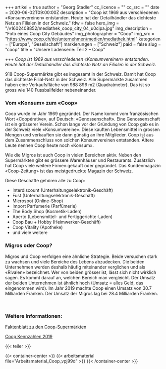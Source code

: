 +++
artikel = true
author = "Georg Stadler"
cc_licence = ""
cc_src = ""
date = 2020-06-02T09:00:00Z
description = "Coop ist 1969 aus verschiedenen «Konsumvereinen» entstanden. Heute hat der Detailhändler das dichteste Netz an Filialen in der Schweiz."
fdw = false
hero_img = "/v1602408852/mediathek_coop_city_04_u0cipa.jpg"
img_description = "Foto eines Coop City Gebäudes"
img_photographer = "Coop"
img_src = "https://www.coop.ch/de/unternehmen/medien/mediathek.html"
kategorien = ["Europa", "Gesellschaft"]
markierungen = ["Schweiz"]
paid = false
slug = "coop"
title = "Unsere Ladenserie: Teil 2 – Coop"

+++
_Coop ist 1969 aus verschiedenen «Konsumvereinen» entstanden. Heute hat der Detailhändler das dichteste Netz an Filialen in der Schweiz._

918 Coop-Supermärkte gibt es insgesamt in der Schweiz. Damit hat Coop das dichteste Filial-Netz in der Schweiz. Alle Supermärkte zusammen haben eine Verkaufsfläche von 988 896 m2 (Quadratmeter). Das ist so gross wie 140 Fussballfelder nebeneinander.​

### **Vom «Konsum» zum «Coop»**

Coop wurde im Jahr 1969 gegründet. Der Name kommt vom französischen Wort «Coopérative», auf Deutsch: «Genossenschaft». Eine Genossenschaft ist ein grösserer Verein. Schon lange vor der Gründung von Coop gab es in der Schweiz viele «Konsumvereine». Diese kauften Lebensmittel in grossen Mengen und verkauften sie dann günstig an ihre Mitglieder. Coop ist aus dem Zusammenschluss von solchen Konsumvereinen entstanden. Ältere Leute nennen Coop heute noch «Konsum».

Wie die Migros ist auch Coop in vielen Bereichen aktiv. Neben den Supermärkten gibt es grössere Warenhäuser und Restaurants. Zusätzlich hat Coop viele weitere Firmen gekauft oder gegründet. Das Kundenmagazin «Coop-Zeitung» ist das meistgedruckte Magazin der Schweiz.​

Diese Geschäfte gehören alle zu Coop:

* Interdiscount (Unterhaltungselektronik-Geschäft)
* Fust (Unterhaltungselektronik-Geschäft)
* Microspot (Online-Shop)
* Import Parfumerie (Parfümerie)
* The Body Shop (Kosmetik-Laden)
* Aperto (Lebensmittel- und Fertiggerichte-Laden)
* Coop Bau + Hobby (Heimwerker-Geschäft)
* Coop Vitality (Apotheke)
* und viele weitere

### **Migros oder Coop?​**

Migros und Coop verfolgen eine ähnliche Strategie. Beide versuchen stark zu wachsen und viele Bereiche des Lebens abzudecken. Die beiden Unternehmen werden deshalb häufig miteinander verglichen und als «Rivalen» bezeichnet. Wer von beiden grösser ist, lässt sich nicht wirklich sagen. Es kommt darauf an, welchen Bereich man vergleicht. Der Umsatz der beiden Unternehmen ist ähnlich hoch (Umsatz = alles Geld, das eingenommen wird). Im Jahr 2019 machte Coop einen Umsatz von 30.7 Milliarden Franken. Der Umsatz der Migros lag bei 28.4 Milliarden Franken.

​

### Weitere Informationen:

[Faktenblatt zu den Coop-Supermärkten](https://report.coop.ch/app/uploads/Factsheet_Supermarkt_CoopToGo_Sapori_Karma_DE.pdf)

[Coop Kennzahlen 2019](https://www.coop.ch/de/unternehmen/ueber-uns/wer-wir-sind/wichtige-kennzahlen.html)

{{< teiler >}}

{{< container-center >}}
{{< arbeitsmaterial file="Arbeitsmaterial_Coop_vpj99d" >}}
{{< /container-center >}}